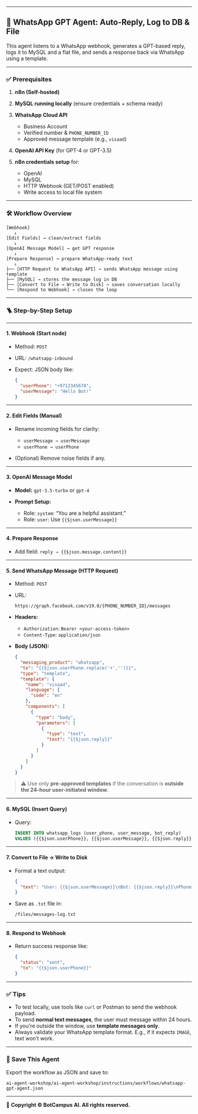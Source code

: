 
---

## 🤖 WhatsApp GPT Agent: Auto-Reply, Log to DB & File

This agent listens to a WhatsApp webhook, generates a GPT-based reply, logs it to MySQL and a flat file, and sends a response back via WhatsApp using a template.

---

### ✅ Prerequisites

1. **n8n (Self-hosted)**
2. **MySQL running locally** (ensure credentials + schema ready)
3. **WhatsApp Cloud API**

   * Business Account
   * Verified number & `PHONE_NUMBER_ID`
   * Approved message template (e.g., `visaad`)
4. **OpenAI API Key** (for GPT-4 or GPT-3.5)
5. **n8n credentials setup** for:

   * OpenAI
   * MySQL
   * HTTP Webhook (GET/POST enabled)
   * Write access to local file system

---

### 🛠️ Workflow Overview

```
[Webhook]
   ↓
[Edit Fields] → clean/extract fields
   ↓
[OpenAI Message Model] → get GPT response
   ↓
[Prepare Response] → prepare WhatsApp-ready text
   ↓
├── [HTTP Request to WhatsApp API] → sends WhatsApp message using template
├── [MySQL] → stores the message log in DB
├── [Convert to File → Write to Disk] → saves conversation locally
└── [Respond to Webhook] → closes the loop
```

---

### 🪜 Step-by-Step Setup

---

#### 1. **Webhook (Start node)**

* Method: `POST`
* URL: `/whatsapp-inbound`
* Expect: JSON body like:

  ```json
  {
    "userPhone": "+9712345678",
    "userMessage": "Hello Bot!"
  }
  ```

---

#### 2. **Edit Fields (Manual)**

* Rename incoming fields for clarity:

  * `userMessage → userMessage`
  * `userPhone → userPhone`
* (Optional) Remove noise fields if any.

---

#### 3. **OpenAI Message Model**

* **Model:** `gpt-3.5-turbo` or `gpt-4`
* **Prompt Setup:**

  * Role: `system`: “You are a helpful assistant.”
  * Role: `user`: Use `{{$json.userMessage}}`

---

#### 4. **Prepare Response**

* Add field: `reply → {{$json.message.content}}`

---

#### 5. **Send WhatsApp Message (HTTP Request)**

* Method: `POST`

* URL:

  ```
  https://graph.facebook.com/v19.0/{PHONE_NUMBER_ID}/messages
  ```

* **Headers:**

  * `Authorization`: `Bearer <your-access-token>`
  * `Content-Type`: `application/json`

* **Body (JSON):**

  ```json
  {
    "messaging_product": "whatsapp",
    "to": "{{$json.userPhone.replace('+','')}}",
    "type": "template",
    "template": {
      "name": "visaad",
      "language": {
        "code": "en"
      },
      "components": [
        {
          "type": "body",
          "parameters": [
            {
              "type": "text",
              "text": "{{$json.reply}}"
            }
          ]
        }
      ]
    }
  }
  ```

> ⚠️ Use only **pre-approved templates** if the conversation is **outside the 24-hour user-initiated window**.

---

#### 6. **MySQL (Insert Query)**

* Query:

  ```sql
  INSERT INTO whatsapp_logs (user_phone, user_message, bot_reply)
  VALUES ({{$json.userPhone}}, {{$json.userMessage}}, {{$json.reply}});
  ```

---

#### 7. **Convert to File → Write to Disk**

* Format a text output:

  ```json
  {
    "text": "User: {{$json.userMessage}}\nBot: {{$json.reply}}\nPhone: {{$json.userPhone}}\n---\n"
  }
  ```

* Save as `.txt` file in:

  ```
  /files/messages-log.txt
  ```

---

#### 8. **Respond to Webhook**

* Return success response like:

  ```json
  {
    "status": "sent",
    "to": "{{$json.userPhone}}"
  }
  ```

---

### ✅ Tips

* To test locally, use tools like `curl` or Postman to send the webhook payload.
* To send **normal text messages**, the user must message within 24 hours.
* If you're outside the window, use **template messages only**.
* Always validate your WhatsApp template format. E.g., if it expects `IMAGE`, text won’t work.

---

### 📁 Save This Agent

Export the workflow as JSON and save to:

```
ai-agent-workshop/ai-agent-workshop/instructions/workflows/whatsapp-gpt-agent.json
```


---

📌 **Copyright © BotCampus AI. All rights reserved.**

